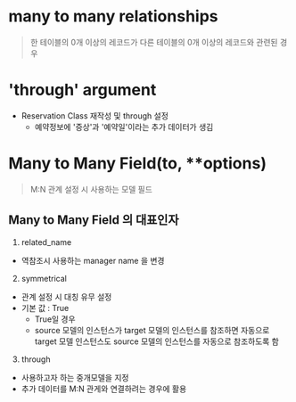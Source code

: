 # many to many relationships
> 한 테이블의 0개 이상의 레코드가 다른 테이블의 0개 이상의 레코드와 관련된 경우

# 'through' argument
- Reservation Class 재작성 및 through 설정
    - 예약정보에 '증상'과 '예약일'이라는 추가 데이터가 생김

# Many to Many Field(to, **options)
> M:N 관계 설정 시 사용하는 모델 필드
## Many to Many Field 의 대표인자
1. related_name
- 역참조시 사용하는 manager name 을 변경
2. symmetrical
- 관계 설정 시 대칭 유무 설정
- 기본 값 : True
    - True일 경우
    - source 모델의 인스턴스가 target 모델의 인스턴스를 참조하면 자동으로 target 모델 인스턴스도 source 모델의 인스턴스를 자동으로 참조하도록 함
3. through
- 사용하고자 하는 중개모델을 지정
- 추가 데이터를 M:N 관게와 연결하려는 경우에 활용